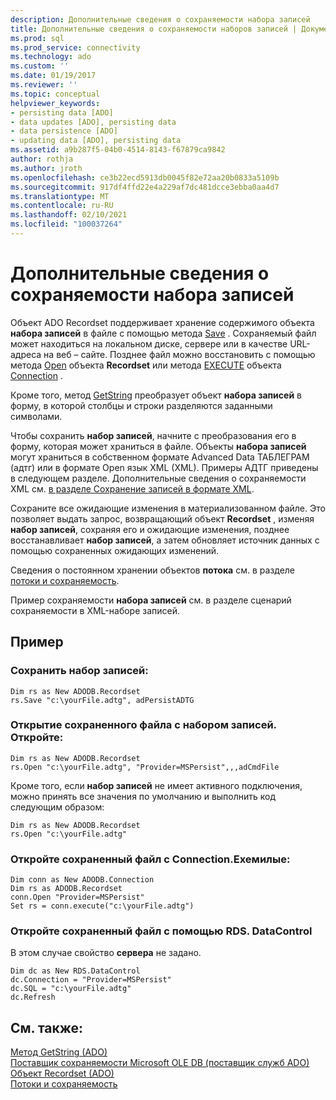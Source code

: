 ```yaml
---
description: Дополнительные сведения о сохраняемости набора записей
title: Дополнительные сведения о сохраняемости наборов записей | Документация Майкрософт
ms.prod: sql
ms.prod_service: connectivity
ms.technology: ado
ms.custom: ''
ms.date: 01/19/2017
ms.reviewer: ''
ms.topic: conceptual
helpviewer_keywords:
- persisting data [ADO]
- data updates [ADO], persisting data
- data persistence [ADO]
- updating data [ADO], persisting data
ms.assetid: a9b287f5-04b0-4514-8143-f67879ca9842
author: rothja
ms.author: jroth
ms.openlocfilehash: ce3b22ecd5913db0045f82e72aa20b0833a5109b
ms.sourcegitcommit: 917df4ffd22e4a229af7dc481dcce3ebba0aa4d7
ms.translationtype: MT
ms.contentlocale: ru-RU
ms.lasthandoff: 02/10/2021
ms.locfileid: "100037264"
---
```

# <a name="more-about-recordset-persistence"></a>Дополнительные сведения о сохраняемости набора записей
Объект ADO Recordset поддерживает хранение содержимого объекта **набора записей** в файле с помощью метода [Save](../../reference/ado-api/save-method.md) . Сохраняемый файл может находиться на локальном диске, сервере или в качестве URL-адреса на веб – сайте. Позднее файл можно восстановить с помощью метода [Open](../../reference/ado-api/open-method-ado-recordset.md) объекта **Recordset** или метода [EXECUTE](../../reference/ado-api/execute-method-ado-connection.md) объекта [Connection](../../reference/ado-api/connection-object-ado.md) .  
  
 Кроме того, метод [GetString](../../reference/ado-api/getstring-method-ado.md) преобразует объект **набора записей** в форму, в которой столбцы и строки разделяются заданными символами.  
  
 Чтобы сохранить **набор записей**, начните с преобразования его в форму, которая может храниться в файле. Объекты **набора записей** могут храниться в собственном формате Advanced Data ТАБЛЕГРАМ (адтг) или в формате Open язык XML (XML). Примеры АДТГ приведены в следующем разделе. Дополнительные сведения о сохраняемости XML см. [в разделе Сохранение записей в формате XML](./persisting-records-in-xml-format.md).  
  
 Сохраните все ожидающие изменения в материализованном файле. Это позволяет выдать запрос, возвращающий объект **Recordset** , изменяя **набор записей**, сохраняя его и ожидающие изменения, позднее восстанавливает **набор записей**, а затем обновляет источник данных с помощью сохраненных ожидающих изменений.  
  
 Сведения о постоянном хранении объектов **потока** см. в разделе [потоки и сохраняемость](./streams-and-persistence.md).  
  
 Пример сохраняемости **набора записей** см. в разделе сценарий сохраняемости в XML-наборе записей.  
  
## <a name="example"></a>Пример  
  
### <a name="save-a-recordset"></a>Сохранить набор записей:  
  
```  
Dim rs as New ADODB.Recordset  
rs.Save "c:\yourFile.adtg", adPersistADTG  
```  
  
### <a name="open-a-persisted-file-with-recordsetopen"></a>Открытие сохраненного файла с набором записей. Откройте:  
  
```  
Dim rs as New ADODB.Recordset  
rs.Open "c:\yourFile.adtg", "Provider=MSPersist",,,adCmdFile  
```  
  
 Кроме того, если **набор записей** не имеет активного подключения, можно принять все значения по умолчанию и выполнить код следующим образом:  
  
```  
Dim rs as New ADODB.Recordset  
rs.Open "c:\yourFile.adtg"  
```  
  
### <a name="open-a-persisted-file-with-connectionexecute"></a>Откройте сохраненный файл с Connection.Exeмилые:  
  
```  
Dim conn as New ADODB.Connection  
Dim rs as ADODB.Recordset  
conn.Open "Provider=MSPersist"  
Set rs = conn.execute("c:\yourFile.adtg")  
```  
  
### <a name="open-a-persisted-file-with-rdsdatacontrol"></a>Откройте сохраненный файл с помощью RDS. DataControl  
 В этом случае свойство **сервера** не задано.  
  
```  
Dim dc as New RDS.DataControl  
dc.Connection = "Provider=MSPersist"  
dc.SQL = "c:\yourFile.adtg"  
dc.Refresh  
```  
  
## <a name="see-also"></a>См. также:  
 [Метод GetString (ADO)](../../reference/ado-api/getstring-method-ado.md)   
 [Поставщик сохраняемости Microsoft OLE DB (поставщик служб ADO)](../appendixes/microsoft-ole-db-persistence-provider-ado-service-provider.md)   
 [Объект Recordset (ADO)](../../reference/ado-api/recordset-object-ado.md)   
 [Потоки и сохраняемость](./streams-and-persistence.md)